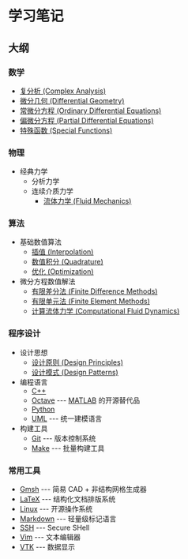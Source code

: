 # 学习笔记

## 大纲

### 数学
- [复分析 (Complex Analysis)](./mathematics/ComplexAnalysis.lyx)
- [微分几何 (Differential Geometry)](./mathematics/DifferentialGeometry.lyx)
- [常微分方程 (Ordinary Differential Equations)](./mathematics/ODE.lyx)
- [偏微分方程 (Partial Differential Equations)](./mathematics/PDE.lyx)
- [特殊函数 (Special Functions)](./mathematics/SpecialFunctions.lyx)

### 物理
- 经典力学
  - 分析力学
  - 连续介质力学
    - [流体力学 (Fluid Mechanics)](./physics/FluidMechanics.lyx)

### 算法
- 基础数值算法
  - [插值 (Interpolation)](./algorithms/Interpolation.lyx) 
  - [数值积分 (Quadrature)](./algorithms/Quadrature.lyx) 
  - [优化 (Optimization)](./algorithms/Optimization.lyx) 
- 微分方程数值解法
  - [有限差分法 (Finite Difference Methods)](./algorithms/FiniteDifference.lyx)
  - [有限单元法 (Finite Element Methods)](./algorithms/FiniteElement.lyx)
  - [计算流体力学 (Computational Fluid Dynamics)](./algorithms/CFD.lyx)

### 程序设计
- 设计思想
  - [设计原则 (Design Principles)](./programming/principles/README.md)
  - [设计模式 (Design Patterns)](./programming/patterns/README.md)
- 编程语言
  - [C++](./programming/C++/README.md)
  - [Octave](./programming/Octave.md) --- [MATLAB](https://www.mathworks.com/products/matlab.html) 的开源替代品
  - [Python](./programming/Python.md)
  - [UML](./programming/UML.md) --- 统一建模语言
- 构建工具
  - [Git](./programming/Git.md) --- 版本控制系统
  - [Make](./programming/make/README.md) --- 批量构建工具

### 常用工具
- [Gmsh](./tools/Gmsh/README.md) --- 简易 CAD + 非结构网格生成器
- [LaTeX](./tools/LaTeX/README.md) --- 结构化文档排版系统
- [Linux](./tools/Linux/README.md) --- 开源操作系统
- [Markdown](./tools/Markdown.md) --- 轻量级标记语言
- [SSH](./tools/SSH.md) --- Secure SHell
- [Vim](./tools/Vim.md) --- 文本编辑器
- [VTK](./tools/VTK/README.md) --- 数据显示
